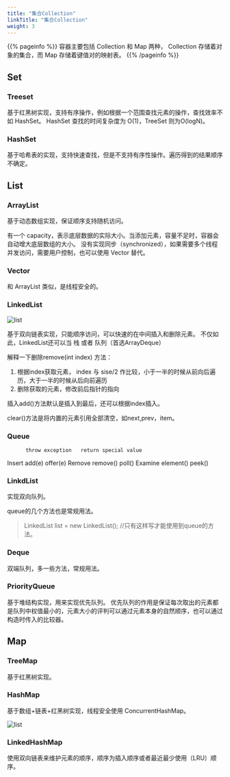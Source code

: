 ```yaml
---
title: "集合Collection"
linkTitle: "集合Collection"
weight: 3
---
```


{{% pageinfo %}}
容器主要包括 Collection 和 Map 两种， Collection 存储着对象的集合，而 Map 存储着键值对的映射表。
{{% /pageinfo %}}


## Set

### Treeset
基于红黑树实现，支持有序操作，例如根据一个范围查找元素的操作，查找效率不如 HashSet。
HashSet 查找的时间复杂度为 O(1)，TreeSet 则为O(logN)。

### HashSet
基于哈希表的实现，支持快速查找，但是不支持有序性操作。遍历得到的结果顺序不确定。

## List

### ArrayList
基于动态数组实现，保证顺序支持随机访问。

有一个 capacity，表示底层数据的实际大小。当添加元素，容量不足时，容器会自动增大底层数组的大小。
没有实现同步（synchronized），如果需要多个线程并发访问，需要用户控制，也可以使用 Vector 替代。


### Vector
和 ArrayList 类似，是线程安全的。

### LinkedList

![list](/images/java/list.png)

基于双向链表实现，只能顺序访问，可以快速的在中间插入和删除元素。
不仅如此，LinkedList还可以当 栈 或者 队列（首选ArrayDeque）

解释一下删除remove(int index) 方法：
1. 根据index获取元素， index 与 sise/2 作比较，小于一半的时候从前向后遍历，大于一半的时候从后向前遍历
2. 删除获取的元素，修改前后指针的指向

插入add()方法默认是插入到最后，还可以根据index插入。

clear()方法是将内置的元素引用全部清空，如next,prev，item。


### Queue
          throw exception   return special value
Insert       add(e)                offer(e)
Remove       remove()              poll()
Examine      element()             peek()


### LinkdList
实现双向队列。

queue的几个方法也是常规用法。

> LinkedList list = new LinkedList<String>();  //只有这样写才能使用到queue的方法。


### Deque
双端队列，多一些方法，常规用法。



### PriorityQueue
基于堆结构实现，用来实现优先队列。
优先队列的作用是保证每次取出的元素都是队列中权值最小的，元素大小的评判可以通过元素本身的自然顺序，也可以通过构造时传入的比较器。


## Map

### TreeMap
基于红黑树实现。

### HashMap
基于数组+链表+红黑树实现，线程安全使用 ConcurrentHashMap。

![list](/images/java/hashmap.png)







### LinkedHashMap
使用双向链表来维护元素的顺序，顺序为插入顺序或者最近最少使用（LRU）顺序。








